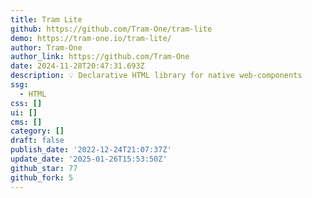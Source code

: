 ```yaml
---
title: Tram Lite
github: https://github.com/Tram-One/tram-lite
demo: https://tram-one.io/tram-lite/
author: Tram-One
author_link: https://github.com/Tram-One
date: 2024-11-28T20:47:31.693Z
description: 💡 Declarative HTML library for native web-components
ssg:
  - HTML
css: []
ui: []
cms: []
category: []
draft: false
publish_date: '2022-12-24T21:07:37Z'
update_date: '2025-01-26T15:53:50Z'
github_star: 77
github_fork: 5
---
```

